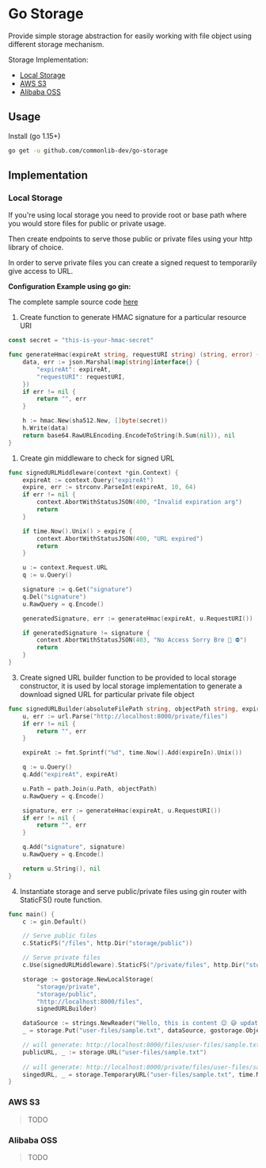 # Go Storage

Provide simple storage abstraction for easily working with file object using different storage mechanism.

Storage Implementation:
- [Local Storage](#local-storage)
- [AWS S3](#aws-s3)
- [Alibaba OSS](#alibaba-oss)

## Usage

Install (go 1.15+)
```sh
go get -u github.com/commonlib-dev/go-storage
```

## Implementation

### Local Storage

If you're using local storage you need to provide root or base path where you would store files for public or private usage.

Then create endpoints to 
serve those public or private files using your http library of choice.

In order to serve private files you can create a signed request to temporarily give access to URL.

**Configuration Example using go gin:**

The complete sample source code [here](https://github.com/abdularis/go-storage-sample)

1. Create function to generate HMAC signature for a particular resource URI
```go
const secret = "this-is-your-hmac-secret"

func generateHmac(expireAt string, requestURI string) (string, error) {
	data, err := json.Marshal(map[string]interface{} {
		"expireAt": expireAt,
		"requestURI": requestURI,
	})
	if err != nil {
		return "", err
	}

	h := hmac.New(sha512.New, []byte(secret))
	h.Write(data)
	return base64.RawURLEncoding.EncodeToString(h.Sum(nil)), nil
}
```

1. Create gin middleware to check for signed URL
```go
func signedURLMiddleware(context *gin.Context) {
	expireAt := context.Query("expireAt")
	expire, err := strconv.ParseInt(expireAt, 10, 64)
	if err != nil {
		context.AbortWithStatusJSON(400, "Invalid expiration arg")
		return
	}

	if time.Now().Unix() > expire {
		context.AbortWithStatusJSON(400, "URL expired")
		return
	}

	u := context.Request.URL
	q := u.Query()

	signature := q.Get("signature")
	q.Del("signature")
	u.RawQuery = q.Encode()

	generatedSignature, err := generateHmac(expireAt, u.RequestURI())

	if generatedSignature != signature {
		context.AbortWithStatusJSON(403, "No Access Sorry Bre 🤚 ⛔")
		return
	}
}
```

3. Create signed URL builder function to be provided to local storage constructor, it is used by local storage implementation
to generate a download signed URL for particular private file object
```go
func signedURLBuilder(absoluteFilePath string, objectPath string, expireIn time.Duration) (string, error) {
	u, err := url.Parse("http://localhost:8000/private/files")
	if err != nil {
		return "", err
	}

	expireAt := fmt.Sprintf("%d", time.Now().Add(expireIn).Unix())

	q := u.Query()
	q.Add("expireAt", expireAt)

	u.Path = path.Join(u.Path, objectPath)
	u.RawQuery = q.Encode()

	signature, err := generateHmac(expireAt, u.RequestURI())
	if err != nil {
		return "", err
	}

	q.Add("signature", signature)
	u.RawQuery = q.Encode()

	return u.String(), nil
}
```

4. Instantiate storage and serve public/private files using gin router with StaticFS() route function.
```go
func main() {
	c := gin.Default()

	// Serve public files
	c.StaticFS("/files", http.Dir("storage/public"))

	// Serve private files
	c.Use(signedURLMiddleware).StaticFS("/private/files", http.Dir("storage/private"))

	storage := gostorage.NewLocalStorage(
		"storage/private",
		"storage/public",
		"http://localhost:8000/files",
		signedURLBuilder)

	dataSource := strings.NewReader("Hello, this is content 😊 😅 updated")
	_ = storage.Put("user-files/sample.txt", dataSource, gostorage.ObjectPublicRead)

	// will generate: http://localhost:8000/files/user-files/sample.txt
	publicURL, _ := storage.URL("user-files/sample.txt")
	
	// will generate: http://localhost:8000/private/files/user-files/sample.txt?expireAt=1619449697&signature=JB9d6dFOPhVLzp83EIkws2UGWMQqvnTnMGXDVY9HTZKb92TpI7K2UeocO4xgxQyhBtgeFfVMfz-NCjBB3Aeuxw
	singedURL, _ = storage.TemporaryURL("user-files/sample.txt", time.Minute)
}
```

### AWS S3

> TODO

### Alibaba OSS

> TODO
